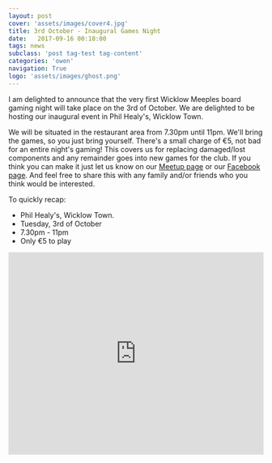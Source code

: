```yaml
---
layout: post
cover: 'assets/images/cover4.jpg'
title: 3rd October - Inaugural Games Night
date:   2017-09-16 00:18:00
tags: news
subclass: 'post tag-test tag-content'
categories: 'owen'
navigation: True
logo: 'assets/images/ghost.png'
---
```


I am delighted to announce that the very first Wicklow Meeples board gaming night will take place on the 3rd of October. We are delighted to be hosting our inaugural event in Phil Healy's, Wicklow Town.

We will be situated in the restaurant area from 7.30pm until 11pm. We'll bring the games, so you just bring yourself.  There's a small charge of €5, not bad for an entire night's gaming!  This covers us for replacing damaged/lost components and any remainder goes into new games for the club.  If you think you can make it just let us know on our [Meetup page](https://www.meetup.com/Board-Game-Evening-Wicklow-Meeples/) or our [Facebook page](http://facebook.com/wicklowmeeples). And feel free to share this with any family and/or friends who you think would be interested.

To quickly recap:

- Phil Healy's, Wicklow Town.
- Tuesday, 3rd of October
- 7.30pm - 11pm
- Only €5 to play

<iframe src="https://www.google.com/maps/embed?pb=!1m18!1m12!1m3!1d2402.2091973681486!2d-6.044986984033825!3d52.98063900974104!2m3!1f0!2f0!3f0!3m2!1i1024!2i768!4f13.1!3m3!1m2!1s0x4867b0caedf71bcd%3A0x62a55cae022b5a6c!2sPhil+Healys+pub!5e0!3m2!1sen!2sie!4v1504295856929" width="100%" height="400" frameborder="0" style="border:0" allowfullscreen></iframe>